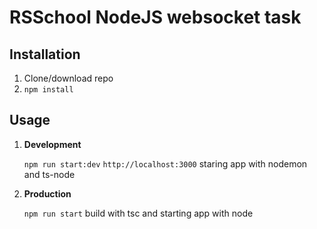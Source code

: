 # RSSchool NodeJS websocket task
## Installation
1. Clone/download repo
2. `npm install`

## Usage
1. **Development**

    `npm run start:dev`
    `http://localhost:3000` staring app with nodemon and ts-node

2. **Production**

    `npm run start` build with tsc and starting app with node

